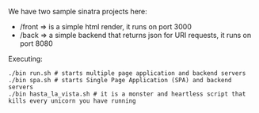 We have two sample sinatra projects here:
- /front => is a simple html render, it runs on port 3000
- /back  => a simple backend that returns json for URI requests, it runs on port 8080

Executing:
```
./bin run.sh # starts multiple page application and backend servers
./bin spa.sh # starts Single Page Application (SPA) and backend servers
./bin hasta_la_vista.sh # it is a monster and heartless script that kills every unicorn you have running
```
